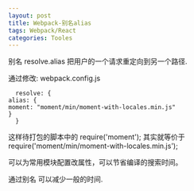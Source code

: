 ```yaml
---
layout: post
title: Webpack-别名alias
tags: Webpack/React
categories: Tooles
---
```




别名 resolve.alias 
把用户的一个请求重定向到另一个路径.

通过修改: webpack.config.js

	  resolve: {
	alias: {
	moment: "moment/min/moment-with-locales.min.js"
	}
	  }

这样待打包的脚本中的 require('moment'); 其实就等价于 require('moment/min/moment-with-locales.min.js'); 

可以为常用模块配置改属性，可以节省编译的搜索时间。

通过别名 可以减少一般的时间.




